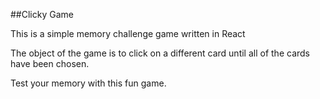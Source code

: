 ##Clicky Game

This is a simple memory challenge game written in React

The object of the game is to click on a different card until all of the cards have been chosen. 

Test your memory with this fun game.
